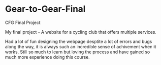 # Gear-to-Gear-Final
CFG Final Project

My final project - A website for a cycling club that offers multiple services.

Had a lot of fun designing the webpage desptite a lot of errors and bugs along the way, it is always such an incredible sense of achivement when it works.
Still so much to learn but loving the process and have gained so much more experience doing this course.
